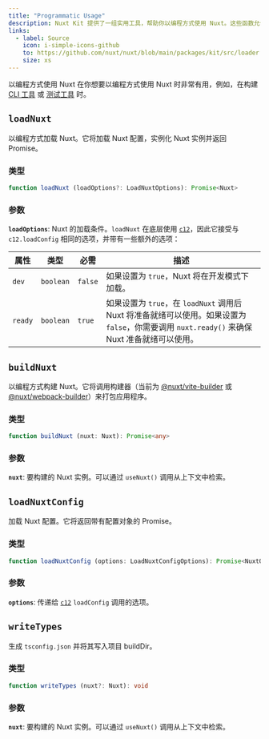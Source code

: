 ```yaml
---
title: "Programmatic Usage"
description: Nuxt Kit 提供了一组实用工具，帮助你以编程方式使用 Nuxt。这些函数允许你加载 Nuxt、构建 Nuxt 和加载 Nuxt 配置。
links:
  - label: Source
    icon: i-simple-icons-github
    to: https://github.com/nuxt/nuxt/blob/main/packages/kit/src/loader
    size: xs
---
```


以编程方式使用 Nuxt 在你想要以编程方式使用 Nuxt 时非常有用，例如，在构建 [CLI 工具](https://github.com/nuxt/cli) 或 [测试工具](https://github.com/nuxt/nuxt/tree/main/packages/test-utils) 时。

## `loadNuxt`

以编程方式加载 Nuxt。它将加载 Nuxt 配置，实例化 Nuxt 实例并返回 Promise。

### 类型

```ts
function loadNuxt (loadOptions?: LoadNuxtOptions): Promise<Nuxt>
```

### 参数

**`loadOptions`**: Nuxt 的加载条件。`loadNuxt` 在底层使用 [`c12`](https://github.com/unjs/c12)，因此它接受与 `c12.loadConfig` 相同的选项，并带有一些额外的选项：

| 属性 | 类型      | 必需 | 描述                                                                                                                                                       |
| -------- | --------- | -------- | ----------------------------------------------------------------------------------------------------------------------------------------------------------------- |
| `dev`    | `boolean` | `false`  | 如果设置为 `true`，Nuxt 将在开发模式下加载。                                                                                                        |
| `ready`  | `boolean` | `true`   | 如果设置为 `true`，在 `loadNuxt` 调用后 Nuxt 将准备就绪可以使用。如果设置为 `false`，你需要调用 `nuxt.ready()` 来确保 Nuxt 准备就绪可以使用。 |

## `buildNuxt`

以编程方式构建 Nuxt。它将调用构建器（当前为 [@nuxt/vite-builder](https://github.com/nuxt/nuxt/tree/main/packages/vite) 或 [@nuxt/webpack-builder](https://github.com/nuxt/nuxt/tree/main/packages/webpack)）来打包应用程序。

### 类型

```ts
function buildNuxt (nuxt: Nuxt): Promise<any>
```

### 参数

**`nuxt`**: 要构建的 Nuxt 实例。可以通过 `useNuxt()` 调用从上下文中检索。

## `loadNuxtConfig`

加载 Nuxt 配置。它将返回带有配置对象的 Promise。

### 类型

```ts
function loadNuxtConfig (options: LoadNuxtConfigOptions): Promise<NuxtOptions>
```

### 参数

**`options`**: 传递给 [`c12`](https://github.com/unjs/c12#options) `loadConfig` 调用的选项。

## `writeTypes`

生成 `tsconfig.json` 并将其写入项目 buildDir。

### 类型

```ts
function writeTypes (nuxt?: Nuxt): void
```

### 参数

**`nuxt`**: 要构建的 Nuxt 实例。可以通过 `useNuxt()` 调用从上下文中检索。
